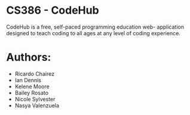 # CS386 - CodeHub
CodeHub is a free, self-paced programming education web- application designed to teach coding to all ages at any level of coding experience. 

# Authors:
- Ricardo Chairez
- Ian Dennis 
- Kelene Moore
- Bailey Rosato 
- Nicole Sylvester
- Nasya Valenzuela 
